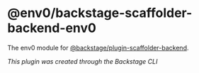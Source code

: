 # @env0/backstage-scaffolder-backend-env0

The env0 module for [@backstage/plugin-scaffolder-backend](https://www.npmjs.com/package/@backstage/plugin-scaffolder-backend).

_This plugin was created through the Backstage CLI_
